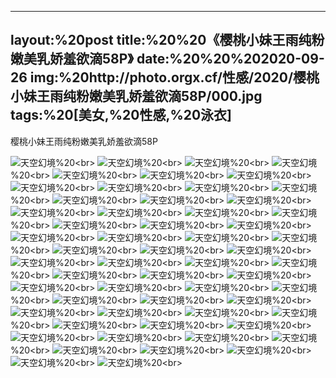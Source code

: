 ﻿---
layout:%20post
title:%20%20《樱桃小妹王雨纯粉嫩美乳娇羞欲滴58P》
date:%20%20%202020-09-26
img:%20http://photo.orgx.cf/性感/2020/樱桃小妹王雨纯粉嫩美乳娇羞欲滴58P/000.jpg
tags:%20[美女,%20性感,%20泳衣]
---

樱桃小妹王雨纯粉嫩美乳娇羞欲滴58P



![天空幻境](http://photo.orgx.cf/性感/2020/樱桃小妹王雨纯粉嫩美乳娇羞欲滴58P/001.jpg%20''天空幻境'')%20<br>
![天空幻境](http://photo.orgx.cf/性感/2020/樱桃小妹王雨纯粉嫩美乳娇羞欲滴58P/002.jpg%20''天空幻境'')%20<br>
![天空幻境](http://photo.orgx.cf/性感/2020/樱桃小妹王雨纯粉嫩美乳娇羞欲滴58P/003.jpg%20''天空幻境'')%20<br>
![天空幻境](http://photo.orgx.cf/性感/2020/樱桃小妹王雨纯粉嫩美乳娇羞欲滴58P/004.jpg%20''天空幻境'')%20<br>
![天空幻境](http://photo.orgx.cf/性感/2020/樱桃小妹王雨纯粉嫩美乳娇羞欲滴58P/005.jpg%20''天空幻境'')%20<br>
![天空幻境](http://photo.orgx.cf/性感/2020/樱桃小妹王雨纯粉嫩美乳娇羞欲滴58P/006.jpg%20''天空幻境'')%20<br>
![天空幻境](http://photo.orgx.cf/性感/2020/樱桃小妹王雨纯粉嫩美乳娇羞欲滴58P/007.jpg%20''天空幻境'')%20<br>
![天空幻境](http://photo.orgx.cf/性感/2020/樱桃小妹王雨纯粉嫩美乳娇羞欲滴58P/008.jpg%20''天空幻境'')%20<br>
![天空幻境](http://photo.orgx.cf/性感/2020/樱桃小妹王雨纯粉嫩美乳娇羞欲滴58P/009.jpg%20''天空幻境'')%20<br>
![天空幻境](http://photo.orgx.cf/性感/2020/樱桃小妹王雨纯粉嫩美乳娇羞欲滴58P/010.jpg%20''天空幻境'')%20<br>
![天空幻境](http://photo.orgx.cf/性感/2020/樱桃小妹王雨纯粉嫩美乳娇羞欲滴58P/011.jpg%20''天空幻境'')%20<br>
![天空幻境](http://photo.orgx.cf/性感/2020/樱桃小妹王雨纯粉嫩美乳娇羞欲滴58P/012.jpg%20''天空幻境'')%20<br>
![天空幻境](http://photo.orgx.cf/性感/2020/樱桃小妹王雨纯粉嫩美乳娇羞欲滴58P/013.jpg%20''天空幻境'')%20<br>
![天空幻境](http://photo.orgx.cf/性感/2020/樱桃小妹王雨纯粉嫩美乳娇羞欲滴58P/014.jpg%20''天空幻境'')%20<br>
![天空幻境](http://photo.orgx.cf/性感/2020/樱桃小妹王雨纯粉嫩美乳娇羞欲滴58P/015.jpg%20''天空幻境'')%20<br>
![天空幻境](http://photo.orgx.cf/性感/2020/樱桃小妹王雨纯粉嫩美乳娇羞欲滴58P/016.jpg%20''天空幻境'')%20<br>
![天空幻境](http://photo.orgx.cf/性感/2020/樱桃小妹王雨纯粉嫩美乳娇羞欲滴58P/017.jpg%20''天空幻境'')%20<br>
![天空幻境](http://photo.orgx.cf/性感/2020/樱桃小妹王雨纯粉嫩美乳娇羞欲滴58P/018.jpg%20''天空幻境'')%20<br>
![天空幻境](http://photo.orgx.cf/性感/2020/樱桃小妹王雨纯粉嫩美乳娇羞欲滴58P/019.jpg%20''天空幻境'')%20<br>
![天空幻境](http://photo.orgx.cf/性感/2020/樱桃小妹王雨纯粉嫩美乳娇羞欲滴58P/020.jpg%20''天空幻境'')%20<br>
![天空幻境](http://photo.orgx.cf/性感/2020/樱桃小妹王雨纯粉嫩美乳娇羞欲滴58P/021.jpg%20''天空幻境'')%20<br>
![天空幻境](http://photo.orgx.cf/性感/2020/樱桃小妹王雨纯粉嫩美乳娇羞欲滴58P/022.jpg%20''天空幻境'')%20<br>
![天空幻境](http://photo.orgx.cf/性感/2020/樱桃小妹王雨纯粉嫩美乳娇羞欲滴58P/023.jpg%20''天空幻境'')%20<br>
![天空幻境](http://photo.orgx.cf/性感/2020/樱桃小妹王雨纯粉嫩美乳娇羞欲滴58P/024.jpg%20''天空幻境'')%20<br>
![天空幻境](http://photo.orgx.cf/性感/2020/樱桃小妹王雨纯粉嫩美乳娇羞欲滴58P/025.jpg%20''天空幻境'')%20<br>
![天空幻境](http://photo.orgx.cf/性感/2020/樱桃小妹王雨纯粉嫩美乳娇羞欲滴58P/026.jpg%20''天空幻境'')%20<br>
![天空幻境](http://photo.orgx.cf/性感/2020/樱桃小妹王雨纯粉嫩美乳娇羞欲滴58P/027.jpg%20''天空幻境'')%20<br>
![天空幻境](http://photo.orgx.cf/性感/2020/樱桃小妹王雨纯粉嫩美乳娇羞欲滴58P/028.jpg%20''天空幻境'')%20<br>
![天空幻境](http://photo.orgx.cf/性感/2020/樱桃小妹王雨纯粉嫩美乳娇羞欲滴58P/029.jpg%20''天空幻境'')%20<br>
![天空幻境](http://photo.orgx.cf/性感/2020/樱桃小妹王雨纯粉嫩美乳娇羞欲滴58P/030.jpg%20''天空幻境'')%20<br>
![天空幻境](http://photo.orgx.cf/性感/2020/樱桃小妹王雨纯粉嫩美乳娇羞欲滴58P/031.jpg%20''天空幻境'')%20<br>
![天空幻境](http://photo.orgx.cf/性感/2020/樱桃小妹王雨纯粉嫩美乳娇羞欲滴58P/032.jpg%20''天空幻境'')%20<br>
![天空幻境](http://photo.orgx.cf/性感/2020/樱桃小妹王雨纯粉嫩美乳娇羞欲滴58P/033.jpg%20''天空幻境'')%20<br>
![天空幻境](http://photo.orgx.cf/性感/2020/樱桃小妹王雨纯粉嫩美乳娇羞欲滴58P/034.jpg%20''天空幻境'')%20<br>
![天空幻境](http://photo.orgx.cf/性感/2020/樱桃小妹王雨纯粉嫩美乳娇羞欲滴58P/035.jpg%20''天空幻境'')%20<br>
![天空幻境](http://photo.orgx.cf/性感/2020/樱桃小妹王雨纯粉嫩美乳娇羞欲滴58P/036.jpg%20''天空幻境'')%20<br>
![天空幻境](http://photo.orgx.cf/性感/2020/樱桃小妹王雨纯粉嫩美乳娇羞欲滴58P/037.jpg%20''天空幻境'')%20<br>
![天空幻境](http://photo.orgx.cf/性感/2020/樱桃小妹王雨纯粉嫩美乳娇羞欲滴58P/038.jpg%20''天空幻境'')%20<br>
![天空幻境](http://photo.orgx.cf/性感/2020/樱桃小妹王雨纯粉嫩美乳娇羞欲滴58P/039.jpg%20''天空幻境'')%20<br>
![天空幻境](http://photo.orgx.cf/性感/2020/樱桃小妹王雨纯粉嫩美乳娇羞欲滴58P/040.jpg%20''天空幻境'')%20<br>
![天空幻境](http://photo.orgx.cf/性感/2020/樱桃小妹王雨纯粉嫩美乳娇羞欲滴58P/041.jpg%20''天空幻境'')%20<br>
![天空幻境](http://photo.orgx.cf/性感/2020/樱桃小妹王雨纯粉嫩美乳娇羞欲滴58P/042.jpg%20''天空幻境'')%20<br>
![天空幻境](http://photo.orgx.cf/性感/2020/樱桃小妹王雨纯粉嫩美乳娇羞欲滴58P/043.jpg%20''天空幻境'')%20<br>
![天空幻境](http://photo.orgx.cf/性感/2020/樱桃小妹王雨纯粉嫩美乳娇羞欲滴58P/044.jpg%20''天空幻境'')%20<br>
![天空幻境](http://photo.orgx.cf/性感/2020/樱桃小妹王雨纯粉嫩美乳娇羞欲滴58P/045.jpg%20''天空幻境'')%20<br>
![天空幻境](http://photo.orgx.cf/性感/2020/樱桃小妹王雨纯粉嫩美乳娇羞欲滴58P/046.jpg%20''天空幻境'')%20<br>
![天空幻境](http://photo.orgx.cf/性感/2020/樱桃小妹王雨纯粉嫩美乳娇羞欲滴58P/047.jpg%20''天空幻境'')%20<br>
![天空幻境](http://photo.orgx.cf/性感/2020/樱桃小妹王雨纯粉嫩美乳娇羞欲滴58P/048.jpg%20''天空幻境'')%20<br>
![天空幻境](http://photo.orgx.cf/性感/2020/樱桃小妹王雨纯粉嫩美乳娇羞欲滴58P/049.jpg%20''天空幻境'')%20<br>
![天空幻境](http://photo.orgx.cf/性感/2020/樱桃小妹王雨纯粉嫩美乳娇羞欲滴58P/050.jpg%20''天空幻境'')%20<br>
![天空幻境](http://photo.orgx.cf/性感/2020/樱桃小妹王雨纯粉嫩美乳娇羞欲滴58P/051.jpg%20''天空幻境'')%20<br>
![天空幻境](http://photo.orgx.cf/性感/2020/樱桃小妹王雨纯粉嫩美乳娇羞欲滴58P/052.jpg%20''天空幻境'')%20<br>
![天空幻境](http://photo.orgx.cf/性感/2020/樱桃小妹王雨纯粉嫩美乳娇羞欲滴58P/053.jpg%20''天空幻境'')%20<br>
![天空幻境](http://photo.orgx.cf/性感/2020/樱桃小妹王雨纯粉嫩美乳娇羞欲滴58P/054.jpg%20''天空幻境'')%20<br>
![天空幻境](http://photo.orgx.cf/性感/2020/樱桃小妹王雨纯粉嫩美乳娇羞欲滴58P/055.jpg%20''天空幻境'')%20<br>
![天空幻境](http://photo.orgx.cf/性感/2020/樱桃小妹王雨纯粉嫩美乳娇羞欲滴58P/056.jpg%20''天空幻境'')%20<br>
![天空幻境](http://photo.orgx.cf/性感/2020/樱桃小妹王雨纯粉嫩美乳娇羞欲滴58P/057.jpg%20''天空幻境'')%20<br>
![天空幻境](http://photo.orgx.cf/性感/2020/樱桃小妹王雨纯粉嫩美乳娇羞欲滴58P/058.jpg%20''天空幻境'')%20<br>